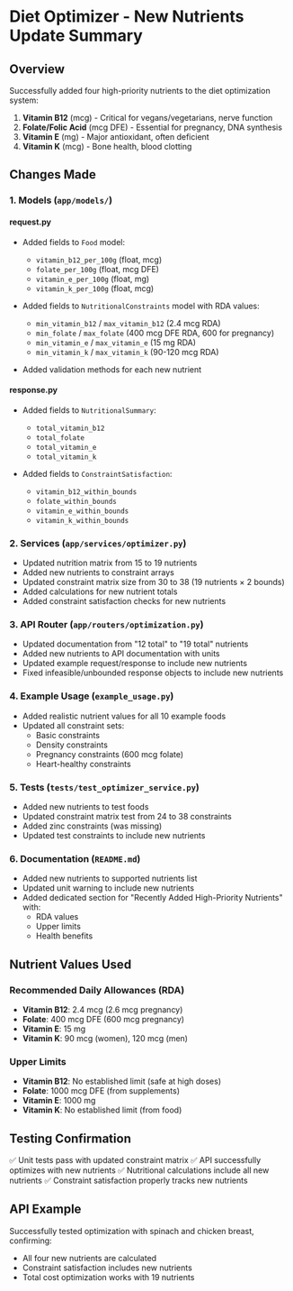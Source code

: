 # Diet Optimizer - New Nutrients Update Summary

## Overview
Successfully added four high-priority nutrients to the diet optimization system:

1. **Vitamin B12** (mcg) - Critical for vegans/vegetarians, nerve function
2. **Folate/Folic Acid** (mcg DFE) - Essential for pregnancy, DNA synthesis
3. **Vitamin E** (mg) - Major antioxidant, often deficient
4. **Vitamin K** (mcg) - Bone health, blood clotting

## Changes Made

### 1. Models (`app/models/`)

#### request.py
- Added fields to `Food` model:
  - `vitamin_b12_per_100g` (float, mcg)
  - `folate_per_100g` (float, mcg DFE)
  - `vitamin_e_per_100g` (float, mg)
  - `vitamin_k_per_100g` (float, mcg)

- Added fields to `NutritionalConstraints` model with RDA values:
  - `min_vitamin_b12` / `max_vitamin_b12` (2.4 mcg RDA)
  - `min_folate` / `max_folate` (400 mcg DFE RDA, 600 for pregnancy)
  - `min_vitamin_e` / `max_vitamin_e` (15 mg RDA)
  - `min_vitamin_k` / `max_vitamin_k` (90-120 mcg RDA)

- Added validation methods for each new nutrient

#### response.py
- Added fields to `NutritionalSummary`:
  - `total_vitamin_b12`
  - `total_folate`
  - `total_vitamin_e`
  - `total_vitamin_k`

- Added fields to `ConstraintSatisfaction`:
  - `vitamin_b12_within_bounds`
  - `folate_within_bounds`
  - `vitamin_e_within_bounds`
  - `vitamin_k_within_bounds`

### 2. Services (`app/services/optimizer.py`)

- Updated nutrition matrix from 15 to 19 nutrients
- Added new nutrients to constraint arrays
- Updated constraint matrix size from 30 to 38 (19 nutrients × 2 bounds)
- Added calculations for new nutrient totals
- Added constraint satisfaction checks for new nutrients

### 3. API Router (`app/routers/optimization.py`)

- Updated documentation from "12 total" to "19 total" nutrients
- Added new nutrients to API documentation with units
- Updated example request/response to include new nutrients
- Fixed infeasible/unbounded response objects to include new nutrients

### 4. Example Usage (`example_usage.py`)

- Added realistic nutrient values for all 10 example foods
- Updated all constraint sets:
  - Basic constraints
  - Density constraints
  - Pregnancy constraints (600 mcg folate)
  - Heart-healthy constraints

### 5. Tests (`tests/test_optimizer_service.py`)

- Added new nutrients to test foods
- Updated constraint matrix test from 24 to 38 constraints
- Added zinc constraints (was missing)
- Updated test constraints to include new nutrients

### 6. Documentation (`README.md`)

- Added new nutrients to supported nutrients list
- Updated unit warning to include new nutrients
- Added dedicated section for "Recently Added High-Priority Nutrients" with:
  - RDA values
  - Upper limits
  - Health benefits

## Nutrient Values Used

### Recommended Daily Allowances (RDA)
- **Vitamin B12**: 2.4 mcg (2.6 mcg pregnancy)
- **Folate**: 400 mcg DFE (600 mcg pregnancy)
- **Vitamin E**: 15 mg
- **Vitamin K**: 90 mcg (women), 120 mcg (men)

### Upper Limits
- **Vitamin B12**: No established limit (safe at high doses)
- **Folate**: 1000 mcg DFE (from supplements)
- **Vitamin E**: 1000 mg
- **Vitamin K**: No established limit (from food)

## Testing Confirmation

✅ Unit tests pass with updated constraint matrix
✅ API successfully optimizes with new nutrients
✅ Nutritional calculations include all new nutrients
✅ Constraint satisfaction properly tracks new nutrients

## API Example

Successfully tested optimization with spinach and chicken breast, confirming:
- All four new nutrients are calculated
- Constraint satisfaction includes new nutrients
- Total cost optimization works with 19 nutrients